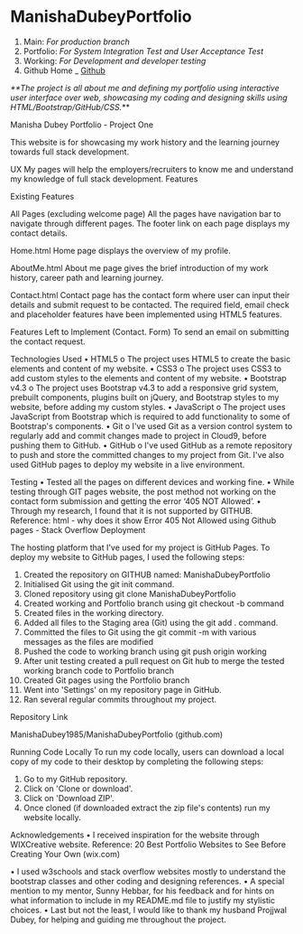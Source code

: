 # ManishaDubeyPortfolio
1. Main: 
  _For production branch_
2. Portfolio: 
   _For System Integration Test and User Acceptance Test_
3. Working: 
  _For Development and developer testing_
4. Github Home
 _ [Github](https://github.com "Github home")

_**The project is all about me and defining my portfolio using interactive user interface over web, showcasing my coding and designing skills using HTML/Bootstrap/GitHub/CSS._**

Manisha Dubey Portfolio - Project One

This website is for showcasing my work history and the learning journey towards full stack development.

UX
My pages will help the employers/recruiters to know me and understand my knowledge of full stack development.
Features

Existing Features

All Pages (excluding welcome page)
All the pages have navigation bar to navigate through different pages. The footer link on each page displays my contact details.

Home.html
Home page displays the overview of my profile.

AboutMe.html
About me page gives the brief introduction of my work history, career path and learning journey.

Contact.html
Contact page has the contact form where user can input their details and submit request to be contacted. The required field, email check and placeholder features have been implemented using HTML5 features.

Features Left to Implement (Contact. Form)
To send an email on submitting the contact request.

Technologies Used
•	HTML5
o	The project uses HTML5 to create the basic elements and content of my website.
•	CSS3
o	The project uses CSS3 to add custom styles to the elements and content of my website.
•	Bootstrap v4.3
o	The project uses Bootstrap v4.3 to add a responsive grid system, prebuilt components, plugins built on jQuery, and Bootstrap styles to my website, before adding my custom styles.
•	JavaScript
o	The project uses JavaScript from Bootstrap which is required to add functionality to some of Bootstrap's components.
•	Git
o	I've used Git as a version control system to regularly add and commit changes made to project in Cloud9, before pushing them to GitHub.
•	GitHub
o	I've used GitHub as a remote repository to push and store the committed changes to my project from Git. I've also used GitHub pages to deploy my website in a live environment.

Testing
•	Tested all the pages on different devices and working fine.
•	While testing through GIT pages website, the post method not working on the contact form submission and getting the error ‘405 NOT Allowed’.
•	Through my research, I found that it is not supported by GITHUB. 
Reference: html - why does it show Error 405 Not Allowed using Github pages - Stack Overflow
Deployment

The hosting platform that I've used for my project is GitHub Pages. To deploy my website to GitHub pages, I used the following steps:
1.	Created the repository on GITHUB named: ManishaDubeyPortfolio
2.	Initialised Git using the git init command.
3.	Cloned repository using git clone ManishaDubeyPortfolio
4.	Created working and Portfolio branch using git checkout -b command
5.	Created files in the working directory.
6.	Added all files to the Staging area (Git) using the git add . command.
7.	Committed the files to Git using the git commit -m with various messages as the files are modified
8.	Pushed the code to working branch using git push origin working
9.	After unit testing created a pull request on Git hub to merge the tested working branch code to Portfolio branch
10.	Created Git pages using the Portfolio branch
11.	Went into 'Settings' on my repository page in GitHub.
12.	Ran several regular commits throughout my project.

Repository Link

ManishaDubey1985/ManishaDubeyPortfolio (github.com)

Running Code Locally
To run my code locally, users can download a local copy of my code to their desktop by completing the following steps:
1.	Go to my GitHub repository.
2.	Click on 'Clone or download'.
3.	Click on 'Download ZIP'.
4.	Once cloned (if downloaded extract the zip file's contents) run my website locally.

Acknowledgements
•	I received inspiration for the website through WIXCreative website.
Reference: 20 Best Portfolio Websites to See Before Creating Your Own (wix.com)

•	I used w3schools and stack overflow websites mostly to understand the bootstrap classes and other coding and designing references.
•	A special mention to my mentor, Sunny Hebbar, for his feedback and for hints on what information to include in my README.md file to justify my stylistic choices.
•	Last but not the least, I would like to thank my husband Projjwal Dubey, for helping and guiding me throughout the project.



